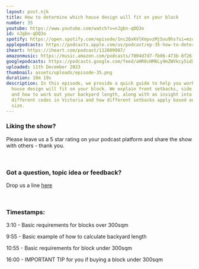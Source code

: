 ```yaml
---
layout: post.njk
title: How to determine which house design will fit on your block
number: 35
youtube: https://www.youtube.com/watch?v=nJgbn-qDQ3o
id: nJgbn-qDQ3o
spotify: https://open.spotify.com/episode/1nc2QxKVlKmpvzMjSou9hs?si=mzq27xo5QuyHUi3lPnIKhg
applepodcasts: https://podcasts.apple.com/us/podcast/ep-35-how-to-determine-which-house-design-will-fit/id1681936589?i=1000638111671
iheart: https://iheart.com/podcast/112809987/
amazonmusic: https://music.amazon.com/podcasts/7004d7d7-fb06-473b-8f26-8ce9992cac11
googlepodcasts: https://podcasts.google.com/feed/aHR0cHM6Ly9mZWVkcy5idXp6c3Byb3V0LmNvbS8yMTM5MTU1LnJzcw==
uploaded: 11th December 2023
thumbnail: assets/uploads/episode-35.png
duration: 18m 19s
description: In this episode, we provide a quick guide to help you work out if a
  house design will fit on your block. We explain front setbacks, side setbacks
  and how to work out your backyard length, along with an insight into the
  different codes in Victoria and how different setbacks apply based on your lot
  size.
---
```

### Liking the show?

Please leave us a 5 star rating on your podcast platform and share the show with others - thank you.

<br>

### Got a question, topic idea or feedback?

Drop us a line <a href="/contact" id="contact-us" target="_blank">here</a>

<br>

### Timestamps:

3:10 - Basic requirements for blocks over 300sqm

9:55 - Basic example of how to calculate backyard length

10:55 - Basic requirements for block under 300sqm

16:00 - IMPORTANT TIP for you if buying a block under 300sqm